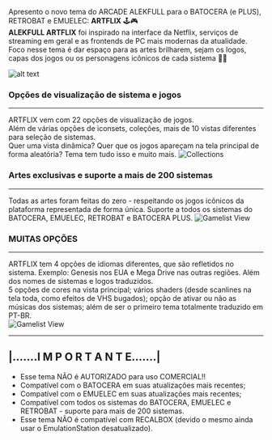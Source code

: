 Apresento o novo tema do ARCADE ALEKFULL para o BATOCERA (e PLUS), RETROBAT e EMUELEC: **ARTFLIX** 🕹️🎮 <br/>
**ALEKFULL ARTFLIX** foi inspirado na interface da Netflix, serviços de streaming em geral e as frontends de PC mais modernas da atualidade.
Foco nesse tema é dar espaço para as artes brilharem, sejam os logos, capas dos jogos ou os personagens icônicos de cada sistema 🤗🤗

![alt text](https://i.imgur.com/vfiaykf.jpg)

### Opções de visualização de sistema e jogos
--------------------------------------------------------------------
ARTFLIX vem com 22 opções de visualização de jogos.<br/>
Além de várias opções de iconsets, coleções, mais de 10 vistas diferentes para seleção de sistemas.<br/>
Quer uma vista dinâmica? Quer que os jogos apareçam na tela principal de forma aleatória? Tema tem tudo isso e muito mais.
![Collections](https://i.imgur.com/9xeo3pL.jpg)

### Artes exclusivas e suporte a mais de 200 sistemas
--------------------------------------------------------------------
Todas as artes foram feitas do zero - respeitando os jogos icônicos da plataforma representada de forma única. Suporte a todos os sistemas do BATOCERA, EMUELEC, RETROBAT e BATOCERA PLUS.
![Gamelist View](https://i.imgur.com/ktqbvqx.jpg)

### MUITAS OPÇÕES
--------------------------------------
ARTFLIX tem 4 opções de idiomas diferentes, que são refletidos no sistema. Exemplo: Genesis nos EUA e Mega Drive nas outras regiões. Além dos nomes de sistemas e logos traduzidos.<br/>
5 opções de cores na vista principal; vários shaders (desde scanlines na tela toda, como efeitos de VHS bugados); opção de ativar ou não as músicas dos sistemas; além de ser o primeiro tema totalmente traduzido em PT-BR.<br/>
![Gamelist View](https://i.imgur.com/pEd1wvz.jpg)

--------------------------------------------------------------
|.......I M P O R T A N T E.......|
---------------------------------------------------------------
* Esse tema NÃO é AUTORIZADO para uso COMERCIAL!!
* Compatível com o BATOCERA em suas atualizações mais recentes;
* Compatível com o EMUELEC em suas atualizações mais recentes;
* Compatível com todos os sistemas do BATOCERA, EMUELEC e RETROBAT - suporte para mais de 200 sistemas.
* Esse tema NÃO é compatível com RECALBOX (devido o mesmo ainda usar o EmulationStation desatualizado).

